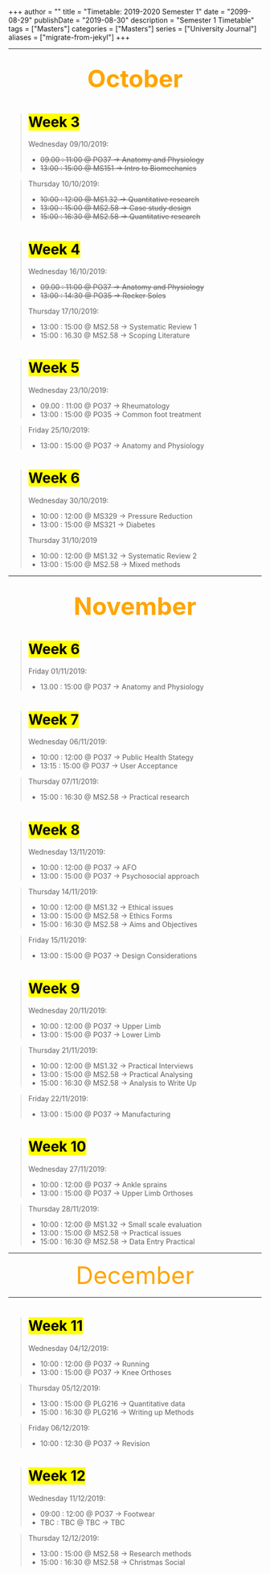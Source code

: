 +++
author = ""
title = "Timetable: 2019-2020 Semester 1"
date = "2099-08-29"
publishDate = "2019-08-30"
description = "Semester 1 Timetable"
tags = ["Masters"]
categories = ["Masters"]
series = ["University Journal"]
aliases = ["migrate-from-jekyl"]
+++

---
<font size="+7" color="orange"><center> October </center></font>  
--- 

> # <mark>Week 3</mark>
> Wednesday 09/10/2019: 
>
> * ~~09.00 : 11:00 @ PO37  -> Anatomy and Physiology~~ 
> * ~~13:00 : 15:00 @ MS151 -> Intro to Biomechanics~~ 

> Thursday 10/10/2019:
>
> * ~~10:00 : 12:00 @ MS1.32 -> Quantitative research~~
> * ~~13:00 : 15:00 @ MS2.58 -> Case study design~~ 
> * ~~15:00 : 16:30 @ MS2.58 -> Quantitative research~~ 

> # <mark>Week 4</mark>
>
> Wednesday 16/10/2019: 
>
> * ~~09.00 : 11:00 @ PO37 -> Anatomy and Physiology~~
> * ~~13:00 : 14:30 @ PO35 -> Rocker Soles~~
> 
> Thursday 17/10/2019:
>
> * 13:00 : 15:00 @ MS2.58 -> Systematic Review 1
> * 15:00 : 16.30 @ MS2.58 -> Scoping Literature
 
> # <mark>Week 5</mark>
> Wednesday 23/10/2019: 
>
> * 09.00 : 11:00 @ PO37 -> Rheumatology
> * 13:00 : 15:00 @ PO35 -> Common foot treatment


> Friday 25/10/2019:
>
> * 13:00 : 15:00 @ PO37 -> Anatomy and Physiology

> # <mark>Week 6</mark>
> Wednesday 30/10/2019: 
>
> * 10:00 : 12:00 @ MS329 -> Pressure Reduction
> * 13:00 : 15:00 @ MS321 -> Diabetes
> 
> Thursday 31/10/2019
>
> * 10:00 : 12:00 @ MS1.32 -> Systematic Review 2
> * 13:00 : 15:00 @ MS2.58 -> Mixed methods

---
<font size="+7" color="orange"><center> November </center></font>  
--- 

> # <mark>Week 6</mark>
> Friday 01/11/2019: 
>
> * 13.00 : 15:00 @ PO37 -> Anatomy and Physiology

> # <mark>Week 7</mark>
> Wednesday 06/11/2019: 
> 
> * 10:00 : 12:00 @ PO37 -> Public Health Stategy
> * 13:15 : 15:00 @ PO37 -> User Acceptance

> Thursday 07/11/2019:
> * 15:00 : 16:30 @ MS2.58 -> Practical research

> # <mark>Week 8</mark>
> Wednesday 13/11/2019: 
>
> * 10:00 : 12:00 @ PO37 -> AFO
> * 13:00 : 15:00 @ PO37 -> Psychosocial approach

> Thursday 14/11/2019:
>
> * 10:00 : 12:00 @ MS1.32 -> Ethical issues
> * 13:00 : 15:00 @ MS2.58 -> Ethics Forms
> * 15:00 : 16:30 @ MS2.58 -> Aims and Objectives

> Friday 15/11/2019:
>
> * 13:00 : 15:00 @ PO37 -> Design Considerations

> # <mark>Week 9</mark>
> Wednesday 20/11/2019: 
>
> * 10:00 : 12:00 @ PO37 -> Upper Limb
> * 13:00 : 15:00 @ PO37 -> Lower Limb

> Thursday 21/11/2019:
>
> * 10:00 : 12:00 @ MS1.32 -> Practical Interviews
> * 13:00 : 15:00 @ MS2.58 -> Practical Analysing
> * 15:00 : 16:30 @ MS2.58 -> Analysis to Write Up

> Friday 22/11/2019:
>
> * 13:00 : 15:00 @ PO37 -> Manufacturing

> # <mark>Week 10</mark>
> Wednesday 27/11/2019: 
>
> * 10:00 : 12:00 @ PO37 -> Ankle sprains
> * 13:00 : 15:00 @ PO37 -> Upper Limb Orthoses

> Thursday 28/11/2019:
>
> * 10:00 : 12:00 @ MS1.32 -> Small scale evaluation
> * 13:00 : 15:00 @ MS2.58 -> Practical issues
> * 15:00 : 16:30 @ MS2.58 -> Data Entry Practical

---
<font size="+7" color="orange"><center> December </center></font>  

--- 

> # <mark>Week 11</mark>
> Wednesday 04/12/2019: 
>
> * 10:00 : 12:00 @ PO37 -> Running
> * 13:00 : 15:00 @ PO37 -> Knee Orthoses

> Thursday 05/12/2019:
>
> * 13:00 : 15:00 @ PLG216 -> Quantitative data
> * 15:00 : 16:30 @ PLG216 -> Writing up Methods

> Friday 06/12/2019:
>
> * 10:00 : 12:30 @ PO37 -> Revision


> # <mark>Week 12</mark>
> Wednesday 11/12/2019: 
>
> * 09:00 : 12:00 @ PO37 -> Footwear
> * TBC   : TBC   @ TBC  -> TBC

> Thursday 12/12/2019:
>
> * 13:00 : 15:00 @ MS2.58 -> Research methods
> * 15:00 : 16:30 @ MS2.58 -> Christmas Social
